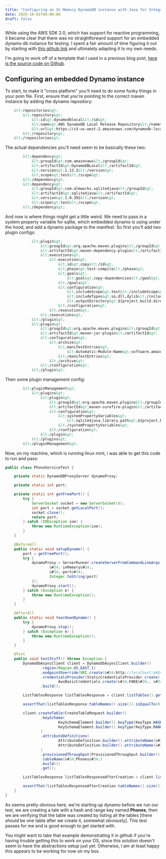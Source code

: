 ```yaml
---
title: "Configuring an In Memory DynamoDB instance with Java for Integration Testing"
date: 2020-10-01T00:00:00
draft: false
---
```


While using the AWS SDK 2.0, which has support for reactive programming, it became clear that there was no straightforward support for an embedded dynamo db instance for testing. I spent a fair amount of time figuring it out by starting with [this github link](https://github.com/aws/aws-sdk-java-v2/blob/93269d4c0416d0f72e086774265847d6af0d54ec/services-custom/dynamodb-enhanced/src/test/java/software/amazon/awssdk/extensions/dynamodb/mappingclient/functionaltests/LocalDynamoDb.java) and ultimately adapting it to my own needs.

I&#39;m going to work off of a template that I used in a previous blog post, [here is the source code on Github](https://github.com/nfisher23/webflux-and-dynamo).

## Configuring an embedded Dynamo instance

To start, to make it &#34;cross platform&#34; you&#39;ll need to do some funky things in your pom file. First, ensure that you&#39;re pointing to the correct maven instance by adding the dynamo repository:

``` xml
    &lt;repositories&gt;
        &lt;repository&gt;
            &lt;id&gt;dynamodblocal&lt;/id&gt;
            &lt;name&gt;AWS DynamoDB Local Release Repository&lt;/name&gt;
            &lt;url&gt;https://s3-us-west-2.amazonaws.com/dynamodb-local/release&lt;/url&gt;
        &lt;/repository&gt;
    &lt;/repositories&gt;

```

The actual dependencies you&#39;ll need seem to be basically these two:

``` xml
        &lt;dependency&gt;
            &lt;groupId&gt;com.amazonaws&lt;/groupId&gt;
            &lt;artifactId&gt;DynamoDBLocal&lt;/artifactId&gt;
            &lt;version&gt;1.13.2&lt;/version&gt;
            &lt;scope&gt;test&lt;/scope&gt;
        &lt;/dependency&gt;
        &lt;dependency&gt;
            &lt;groupId&gt;com.almworks.sqlite4java&lt;/groupId&gt;
            &lt;artifactId&gt;sqlite4java&lt;/artifactId&gt;
            &lt;version&gt;1.0.392&lt;/version&gt;
            &lt;scope&gt;test&lt;/scope&gt;
        &lt;/dependency&gt;

```

And now is where things might get a little weird. We need to pass in a system property variable for sqlite, which embedded dynamo is using under the hood, and add a dynamo package to the manifest. So first you&#39;ll add two plugin configs:

``` xml
            &lt;plugin&gt;
                &lt;groupId&gt;org.apache.maven.plugins&lt;/groupId&gt;
                &lt;artifactId&gt;maven-dependency-plugin&lt;/artifactId&gt;
                &lt;executions&gt;
                    &lt;execution&gt;
                        &lt;id&gt;copy&lt;/id&gt;
                        &lt;phase&gt;test-compile&lt;/phase&gt;
                        &lt;goals&gt;
                            &lt;goal&gt;copy-dependencies&lt;/goal&gt;
                        &lt;/goals&gt;
                        &lt;configuration&gt;
                            &lt;includeScope&gt;test&lt;/includeScope&gt;
                            &lt;includeTypes&gt;so,dll,dylib&lt;/includeTypes&gt;
                            &lt;outputDirectory&gt;${project.build.directory}/native-libs&lt;/outputDirectory&gt;
                        &lt;/configuration&gt;
                    &lt;/execution&gt;
                &lt;/executions&gt;
            &lt;/plugin&gt;
            &lt;plugin&gt;
                &lt;groupId&gt;org.apache.maven.plugins&lt;/groupId&gt;
                &lt;artifactId&gt;maven-jar-plugin&lt;/artifactId&gt;
                &lt;configuration&gt;
                    &lt;archive&gt;
                        &lt;manifestEntries&gt;
                            &lt;Automatic-Module-Name&gt;software.amazon.awssdk.enhanced.dynamodb&lt;/Automatic-Module-Name&gt;
                        &lt;/manifestEntries&gt;
                    &lt;/archive&gt;
                &lt;/configuration&gt;
            &lt;/plugin&gt;

```

Then some plugin management config:

``` xml
        &lt;pluginManagement&gt;
            &lt;plugins&gt;
                &lt;plugin&gt;
                    &lt;groupId&gt;org.apache.maven.plugins&lt;/groupId&gt;
                    &lt;artifactId&gt;maven-surefire-plugin&lt;/artifactId&gt;
                    &lt;configuration&gt;
                        &lt;systemPropertyVariables&gt;
                            &lt;sqlite4java.library.path&gt;${project.build.directory}/native-libs&lt;/sqlite4java.library.path&gt;
                        &lt;/systemPropertyVariables&gt;
                    &lt;/configuration&gt;
                &lt;/plugin&gt;
            &lt;/plugins&gt;
        &lt;/pluginManagement&gt;

```

Now, on my machine, which is running linux mint, i was able to get this code to run and pass:

``` java
public class PhoneServiceTest {

    private static DynamoDBProxyServer dynamoProxy;

    private static int port;

    private static int getFreePort() {
        try {
            ServerSocket socket = new ServerSocket(0);
            int port = socket.getLocalPort();
            socket.close();
            return port;
        } catch (IOException ioe) {
            throw new RuntimeException(ioe);
        }
    }

    @BeforeAll
    public static void setupDynamo() {
        port = getFreePort();
        try {
            dynamoProxy = ServerRunner.createServerFromCommandLineArgs(new String[]{
                    &#34;-inMemory&#34;,
                    &#34;-port&#34;,
                    Integer.toString(port)
            });
            dynamoProxy.start();
        } catch (Exception e) {
            throw new RuntimeException();
        }
    }

    @AfterAll
    public static void teardownDynamo() {
        try {
            dynamoProxy.stop();
        } catch (Exception e) {
            throw new RuntimeException();
        }
    }

    @Test
    public void testStuff() throws Exception {
        DynamoDbAsyncClient client = DynamoDbAsyncClient.builder()
                .region(Region.US_EAST_1)
                .endpointOverride(URI.create(&#34;http://localhost:&#34; &#43; port))
                .credentialsProvider(StaticCredentialsProvider.create(
                        AwsBasicCredentials.create(&#34;FAKE&#34;, &#34;FAKE&#34;)))
                .build();

        ListTablesResponse listTablesResponse = client.listTables().get();

        assertThat(listTablesResponse.tableNames().size()).isEqualTo(0);

        client.createTable(CreateTableRequest.builder()
                .keySchema(
                        KeySchemaElement.builder().keyType(KeyType.HASH).attributeName(&#34;Company&#34;).build(),
                        KeySchemaElement.builder().keyType(KeyType.RANGE).attributeName(&#34;Model&#34;).build()
                )
                .attributeDefinitions(
                        AttributeDefinition.builder().attributeName(&#34;Company&#34;).attributeType(ScalarAttributeType.S).build(),
                        AttributeDefinition.builder().attributeName(&#34;Model&#34;).attributeType(ScalarAttributeType.S).build()
                )
                .provisionedThroughput(ProvisionedThroughput.builder().readCapacityUnits(100L).writeCapacityUnits(100L).build())
                .tableName(&#34;Phones&#34;)
                .build())
                .get();

        ListTablesResponse listTablesResponseAfterCreation = client.listTables().get();

        assertThat(listTablesResponseAfterCreation.tableNames().size()).isEqualTo(1);
    }
}

```

As seems pretty obvious here, we&#39;re starting up dynamo before we run our test, we are creating a tale with a hash and range key named **Phones**, then we are verifying that the table was created by listing all the tables \[there should be one table after we create it, somewhat obviously\]. This test passes for me and is good enough to get started with.

You might want to take that example demonstrating it in github if you&#39;re having trouble getting this to work on your OS, since this solution doesn&#39;t seem to have the abstractions setup just yet. Otherwise, I am at least happy this appears to be working for now on my box.


